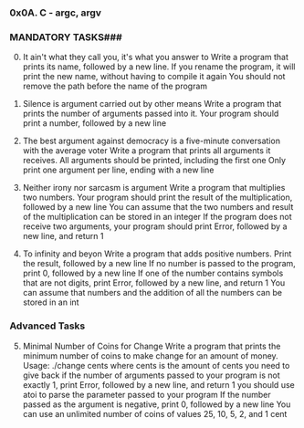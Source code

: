 ### 0x0A. C - argc, argv ###

### MANDATORY TASKS###
0. It ain't what they call you, it's what you answer to
Write a program that prints its name, followed by a new line.
If you rename the program, it will print the new name, without having to compile it again
You should not remove the path before the name of the program
1. Silence is argument carried out by other means
Write a program that prints the number of arguments passed into it.
Your program should print a number, followed by a new line

2. The best argument against democracy is a five-minute conversation with the average voter
Write a program that prints all arguments it receives.
All arguments should be printed, including the first one
Only print one argument per line, ending with a new line

3. Neither irony nor sarcasm is argument
Write a program that multiplies two numbers.
Your program should print the result of the multiplication, followed by a new line
You can assume that the two numbers and result of the multiplication can be stored in an integer
If the program does not receive two arguments, your program should print Error, followed by a new line, and return 1

4. To infinity and beyon
Write a program that adds positive numbers.
Print the result, followed by a new line
If no number is passed to the program, print 0, followed by a new line
If one of the number contains symbols that are not digits, print Error, followed by a new line, and return 1
You can assume that numbers and the addition of all the numbers can be stored in an int

### Advanced Tasks ###

5. Minimal Number of Coins for Change
Write a program that prints the minimum number of coins to make change for an amount of money.
Usage: ./change cents
where cents is the amount of cents you need to give back
if the number of arguments passed to your program is not exactly 1, print Error, followed by a new line, and return 1
you should use atoi to parse the parameter passed to your program
If the number passed as the argument is negative, print 0, followed by a new line
You can use an unlimited number of coins of values 25, 10, 5, 2, and 1 cent


